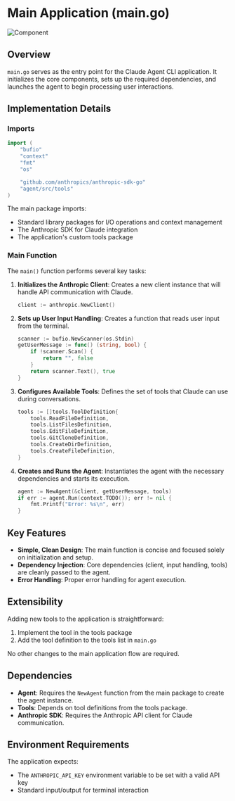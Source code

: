 # Main Application (main.go)

![Component](https://img.shields.io/badge/Component-Entry%20Point-blue)

## Overview

`main.go` serves as the entry point for the Claude Agent CLI application. It initializes the core components, sets up the required dependencies, and launches the agent to begin processing user interactions.

## Implementation Details

### Imports

```go
import (
    "bufio"
    "context"
    "fmt"
    "os"

    "github.com/anthropics/anthropic-sdk-go"
    "agent/src/tools"
)
```

The main package imports:
- Standard library packages for I/O operations and context management
- The Anthropic SDK for Claude integration
- The application's custom tools package

### Main Function

The `main()` function performs several key tasks:

1. **Initializes the Anthropic Client**: Creates a new client instance that will handle API communication with Claude.
   ```go
   client := anthropic.NewClient()
   ```

2. **Sets up User Input Handling**: Creates a function that reads user input from the terminal.
   ```go
   scanner := bufio.NewScanner(os.Stdin)
   getUserMessage := func() (string, bool) {
       if !scanner.Scan() {
           return "", false
       }
       return scanner.Text(), true
   }
   ```

3. **Configures Available Tools**: Defines the set of tools that Claude can use during conversations.
   ```go
   tools := []tools.ToolDefinition{
       tools.ReadFileDefinition,
       tools.ListFilesDefinition,
       tools.EditFileDefinition,
       tools.GitCloneDefinition,
       tools.CreateDirDefinition,
       tools.CreateFileDefinition,
   }
   ```

4. **Creates and Runs the Agent**: Instantiates the agent with the necessary dependencies and starts its execution.
   ```go
   agent := NewAgent(&client, getUserMessage, tools)
   if err := agent.Run(context.TODO()); err != nil {
       fmt.Printf("Error: %s\n", err)
   }
   ```

## Key Features

- **Simple, Clean Design**: The main function is concise and focused solely on initialization and setup.
- **Dependency Injection**: Core dependencies (client, input handling, tools) are cleanly passed to the agent.
- **Error Handling**: Proper error handling for agent execution.

## Extensibility

Adding new tools to the application is straightforward:
1. Implement the tool in the tools package
2. Add the tool definition to the tools list in `main.go`

No other changes to the main application flow are required.

## Dependencies

- **Agent**: Requires the `NewAgent` function from the main package to create the agent instance.
- **Tools**: Depends on tool definitions from the tools package.
- **Anthropic SDK**: Requires the Anthropic API client for Claude communication.

## Environment Requirements

The application expects:
- The `ANTHROPIC_API_KEY` environment variable to be set with a valid API key
- Standard input/output for terminal interaction